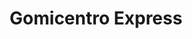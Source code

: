 ---
title: "Gomicentro Express"
url: /santiago-de-los-caballeros/gomicentro-express/
shop: neumáticos
---